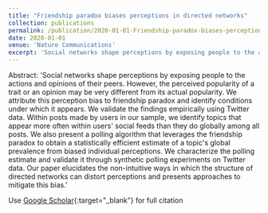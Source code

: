 ```yaml
---
title: "Friendship paradox biases perceptions in directed networks"
collection: publications
permalink: /publication/2020-01-01-Friendship-paradox-biases-perceptions-in-directed-networks
date: 2020-01-01
venue: 'Nature Communications'
excerpt: 'Social networks shape perceptions by exposing people to the actions and opinions of their peers. However, the perceived popularity of a trait or an opinion may be very different from its actual popularity. We attribute this perception bias to friendship paradox and identify conditions under which it appears. We validate the findings empirically using Twitter data. Within posts made by users in our sample, we identify topics that appear more often within users&apos; social feeds than they do globally ...'
---
```

Abstract: 'Social networks shape perceptions by exposing people to the actions and opinions of their peers. However, the perceived popularity of a trait or an opinion may be very different from its actual popularity. We attribute this perception bias to friendship paradox and identify conditions under which it appears. We validate the findings empirically using Twitter data. Within posts made by users in our sample, we identify topics that appear more often within users&apos; social feeds than they do globally among all posts. We also present a polling algorithm that leverages the friendship paradox to obtain a statistically efficient estimate of a topic&apos;s global prevalence from biased individual perceptions. We characterize the polling estimate and validate it through synthetic polling experiments on Twitter data. Our paper elucidates the non-intuitive ways in which the structure of directed networks can distort perceptions and presents approaches to mitigate this bias.'

Use [Google Scholar](https://scholar.google.com/scholar?q=Friendship+paradox+biases+perceptions+in+directed+networks){:target="_blank"} for full citation